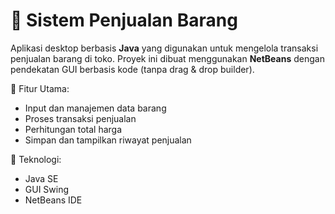 # 🛒 Sistem Penjualan Barang

Aplikasi desktop berbasis **Java** yang digunakan untuk mengelola transaksi penjualan barang di toko. Proyek ini dibuat menggunakan **NetBeans** dengan pendekatan GUI berbasis kode (tanpa drag & drop builder).

📌 Fitur Utama:
- Input dan manajemen data barang
- Proses transaksi penjualan
- Perhitungan total harga
- Simpan dan tampilkan riwayat penjualan

🧰 Teknologi:
- Java SE
- GUI Swing
- NetBeans IDE
